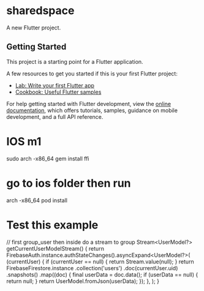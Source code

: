 # sharedspace

A new Flutter project.

## Getting Started

This project is a starting point for a Flutter application.

A few resources to get you started if this is your first Flutter project:

- [Lab: Write your first Flutter app](https://docs.flutter.dev/get-started/codelab)
- [Cookbook: Useful Flutter samples](https://docs.flutter.dev/cookbook)

For help getting started with Flutter development, view the
[online documentation](https://docs.flutter.dev/), which offers tutorials,
samples, guidance on mobile development, and a full API reference.


# IOS m1
sudo arch -x86_64 gem install ffi
# go to ios folder then run
arch -x86_64 pod install

# Test this example
// first group_user then inside do a stream to group
  Stream<UserModel?> getCurrentUserModelStream() {
    return FirebaseAuth.instance.authStateChanges().asyncExpand<UserModel?>(
      (currentUser) {
        if (currentUser == null) {
          return Stream.value(null);
        }
        return FirebaseFirestore.instance
            .collection('users')
            .doc(currentUser.uid)
            .snapshots()
            .map((doc) {
          final userData = doc.data();
          if (userData == null) {
            return null;
          }
          return UserModel.fromJson(userData);
        });
      },
    );
  }
